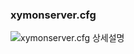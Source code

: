 ### xymonserver.cfg

![xymonserver.cfg 상세설명](https://github.com/sahagong/xymon/tree/master/img/xymonserver.cfg.jpg)
